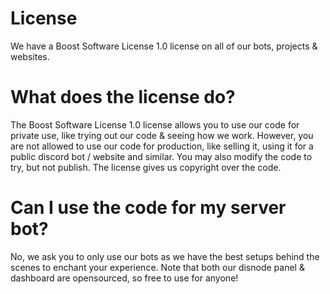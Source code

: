 # License
We have a Boost Software License 1.0 license on all of our bots, projects & websites.

# What does the license do?
The Boost Software License 1.0 license allows you to use our code for private use, like trying out our code & seeing how we work. However, you are not allowed to use our code for production, like selling it, using it for a public discord bot / website and similar. You may also modify the code to try, but not publish. The license gives us copyright over the code.

# Can I use the code for my server bot?
No, we ask you to only use our bots as we have the best setups behind the scenes to enchant your experience. Note that both our disnode panel & dashboard are opensourced, so free to use for anyone! 
